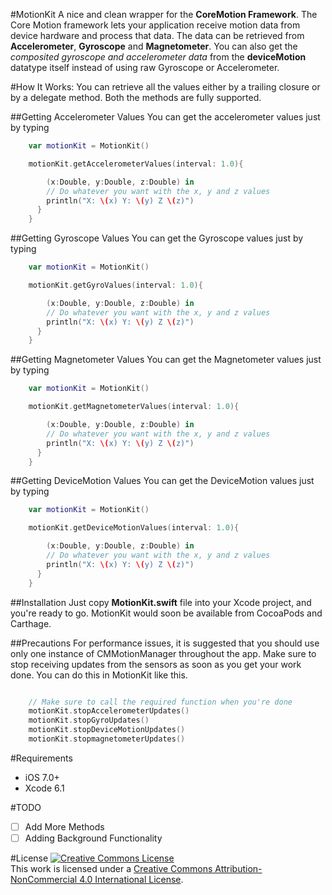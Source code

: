 #MotionKit
A nice and clean wrapper for the **CoreMotion Framework**. The Core Motion framework lets your application receive motion data from device hardware and process that data.
The data can be retrieved from **Accelerometer**, **Gyroscope** and **Magnetometer**.
You can also get the *composited gyroscope and accelerometer data* from the **deviceMotion** datatype itself instead of using raw Gyroscope or Accelerometer.

#How It Works:
You can retrieve all the values either by a trailing closure or by a delegate method. Both the methods are fully supported.

##Getting Accelerometer Values
You can get the accelerometer values just by typing

```swift
    var motionKit = MotionKit()

    motionKit.getAccelerometerValues(interval: 1.0){

        (x:Double, y:Double, z:Double) in
        // Do whatever you want with the x, y and z values
        println("X: \(x) Y: \(y) Z \(z)")
      }
    }

```
##Getting Gyroscope Values
You can get the Gyroscope values just by typing

```swift
    var motionKit = MotionKit()

    motionKit.getGyroValues(interval: 1.0){

        (x:Double, y:Double, z:Double) in
        // Do whatever you want with the x, y and z values
        println("X: \(x) Y: \(y) Z \(z)")
      }
    }

```
##Getting Magnetometer Values
You can get the Magnetometer values just by typing

```swift
    var motionKit = MotionKit()

    motionKit.getMagnetometerValues(interval: 1.0){

        (x:Double, y:Double, z:Double) in
        // Do whatever you want with the x, y and z values
        println("X: \(x) Y: \(y) Z \(z)")
      }
    }

```
##Getting DeviceMotion Values
You can get the DeviceMotion values just by typing

```swift
    var motionKit = MotionKit()

    motionKit.getDeviceMotionValues(interval: 1.0){

        (x:Double, y:Double, z:Double) in
        // Do whatever you want with the x, y and z values
        println("X: \(x) Y: \(y) Z \(z)")
      }
    }

```
##Installation
Just copy **MotionKit.swift** file into your Xcode project, and you're ready to go.
MotionKit would soon be available from CocoaPods and Carthage.

##Precautions
For performance issues, it is suggested that you should use only one instance of CMMotionManager throughout the app. Make sure to stop receiving updates from the sensors as soon as you get your work done.
You can do this in MotionKit like this.
```swift

    // Make sure to call the required function when you're done
    motionKit.stopAccelerometerUpdates()
    motionKit.stopGyroUpdates()
    motionKit.stopDeviceMotionUpdates()
    motionKit.stopmagnetometerUpdates()

```
#Requirements
* iOS 7.0+
* Xcode 6.1

#TODO
- [ ] Add More Methods
- [ ] Adding Background Functionality

#License
<a rel="license" href="http://creativecommons.org/licenses/by-nc/4.0/"><img alt="Creative Commons License" style="border-width:0" src="https://i.creativecommons.org/l/by-nc/4.0/88x31.png" /></a><br />This work is licensed under a <a rel="license" href="http://creativecommons.org/licenses/by-nc/4.0/">Creative Commons Attribution-NonCommercial 4.0 International License</a>.
